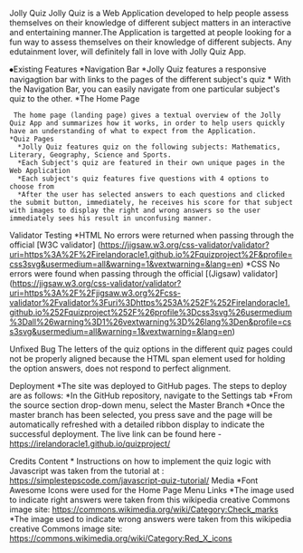 Jolly Quiz
Jolly Quiz is a Web Application developed to help people assess themselves on their knowledge of different subject matters in an interactive and entertaining manner.The Application is targetted at people looking for a fun way to assess themselves on their knowledge of different subjects. Any edutainment lover, will definitely fall in love with Jolly Quiz App.

⦁Existing Features
    *Navigation Bar
           *Jolly Quiz features a responsive navigagtion bar with links to the pages of the                    different subject's quiz
            * With the Navigation Bar, you can easily navigate from one particular subject's quiz to the other.
    *The Home Page

     The home page (landing page) gives a textual overview of the Jolly Quiz App and summarizes how it works, in order to help users quickly have an understanding of what to expect from the Application.
    *Quiz Pages
      *Jolly Quiz features quiz on the following subjects: Mathematics, Literary, Geography, Science and Sports. 
      *Each Subject's quiz are featured in their own unique pages in the Web Application
      *Each subject's quiz features five questions with 4 options to choose from
      *After the user has selected answers to each questions and clicked the submit button, immediately, he receives his score for that subject with images to display the right and wrong answers so the user immediately sees his result in unconfusing manner.
      
  
Validator Testing
*HTML
No errors were returned when passing through the official [W3C validator] (https://jigsaw.w3.org/css-validator/validator?uri=https%3A%2F%2Firelandoracle1.github.io%2Fquizproject%2F&profile=css3svg&usermedium=all&warning=1&vextwarning=&lang=en)
*CSS
No errors were found when passing through the official [(Jigsaw) validator] (https://jigsaw.w3.org/css-validator/validator?uri=https%3A%2F%2Fjigsaw.w3.org%2Fcss-validator%2Fvalidator%3Furi%3Dhttps%253A%252F%252Firelandoracle1.github.io%252Fquizproject%252F%26profile%3Dcss3svg%26usermedium%3Dall%26warning%3D1%26vextwarning%3D%26lang%3Den&profile=css3svg&usermedium=all&warning=1&vextwarning=&lang=en)

Unfixed Bug
The letters of the quiz options in the different quiz pages could not be properly aligned because 
the HTML span element used for holding the option answers, does not respond to perfect alignment.

Deployment
    *The site was deployed to GitHub pages. The steps to deploy are as follows:
     *In the GitHub repository, navigate to the Settings tab
     *From the source section drop-down menu, select the Master Branch
    *Once the master branch has been selected, you press save and the page will be automatically refreshed with a detailed ribbon display to indicate the successful deployment.
The live link can be found here - https://irelandoracle1.github.io/quizproject/

Credits
   Content
    * Instructions on how to implement the quiz logic with Javascript  was taken from  the tutorial at : https://simplestepscode.com/javascript-quiz-tutorial/
Media
  *Font Awesome Icons were used for the Home Page Menu Links
 *The image used to indicate right answers were taken from this wikipedia creative Commons image site: https://commons.wikimedia.org/wiki/Category:Check_marks
*The image used to indicate wrong answers were taken from this wikipedia creative Commons image site: https://commons.wikimedia.org/wiki/Category:Red_X_icons

